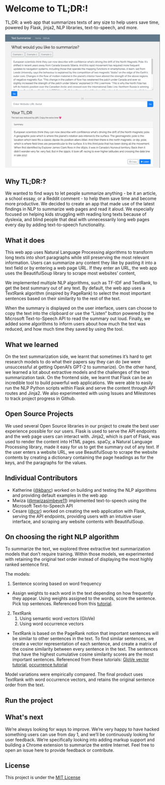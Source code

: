 # Welcome to TL;DR:!
TL;DR: a web app that summarizes texts of any size to help users save time, powered by Flask, jinja2, NLP libraries, text-to-speech, and more.

![screenshot of TL;DR website](tldr_screenshot.png?raw=true )


## Why TL;DR:?
We wanted to find ways to let people summarize anything - be it an article, a school essay, or a Reddit comment - to help them save time and become more productive. We decided to create an app that made use of the latest findings in NLP to summarize web pages and read it aloud. We especially focused on helping kids struggling with reading long texts because of dyslexia, and blind people that deal with unnecessarily long web pages every day by adding text-to-speech functionality.

## What it does
This web app uses Natural Language Processing algorithms to transform long texts into short paragraphs while still preserving the most relevant information. Users can summarize any content they like by pasting it into a text field or by entering a web page URL. If they enter an URL, the web app uses the BeautifulSoup library to scrape most websites’ content,

We implemented multiple NLP algorithms, such as TF-IDF and TextRank, to get the best summary out of any text. By default, the web app uses a TextRank algorithm (inspired by PageRank) to select the most important sentences based on their similarity to the rest of the text.

When the summary is displayed on the user interface, users can choose to copy the text into the clipboard or use the “Listen” button powered by the Microsoft Text-to-Speech API to read the summary out loud. Finally, we added some algorithms to inform users about how much the text was reduced, and how much time they saved by using the tool.

## What we learned
On the text summarization side, we learnt that sometimes it’s hard to get research models to do what their papers say they can do (we were unsuccessful at getting OpenAI’s GPT-2 to summarize). On the other hand, we learned a lot about extractive models and the challenges of the text summarization task. On the frontend side, we learnt that Flask can be an incredible tool to build powerful web applications. We were able to easily run the NLP Python scripts within Flask and serve the content through API routes and Jinja2. We also experimented with using Issues and Milestones to track project progress in Github.

## Open Source Projects
We used several Open Source libraries in our project to create the best user experience possible for our users. Flask is used to serve the API endpoints and the web page users can interact with. Jinja2, which is part of Flask, was used to render the content into HTML pages. spaCy, a Natural Language Processing library, made it easy for us to get the summary out of any text. If the user enters a website URL, we use BeautifulSoup to scrape the website contents by creating a dictionary containing the page headings as for the keys, and the paragraphs for the values.

## Individual Contributors

* Katherine ([@kbanc](https://github.com/kbanc)) worked on building and testing the NLP algorithms and providing default examples in the web app
* Mwiza ([@mwizasimbeye11](https://github.com/mwizasimbeye11)) implemented text-to-speech using the Microsoft Text-to-Speech API
* Cesare ([@csr](https://github.com/csr)) worked on creating the web application with Flask, serving the API endpoints, providing users with an intuitive user interface, and scraping any website contents with BeautifulSoup.

## On choosing the right NLP algorithm

To summarize the text, we explored three extractive text summarization models that don’t require training. Within those models, we experimented with retaining the original text order instead of displaying the most highly ranked sentence first. 

The models: 
1. Sentence scoring based on word frequency
* Assign weights to each word in the text depending on how frequently they appear. Using weights assigned to the words, score the sentence. Pick top sentences.
Referenced from this [tutorial](https://medium.com/better-programming/extractive-text-summarization-using-spacy-in-python-88ab96d1fd97).
2. TextRank
    1. Using semantic word vectors (GloVe)
    2. Using word occurrence vectors 
* TextRank is based on the PageRank notion that important sentences will be similar to other sentences in the text. To find similar sentences, we create a vector representation of each sentence, and create a matrix of the cosine similarity between every sentence in the text. The sentences that have the highest cumulative cosine similarity scores are the most important sentences.
Referenced from these tutorials: [GloVe vector tutorial](https://appliedmachinelearning.blog/2019/12/31/extractive-text-summarization-using-glove-vectors/), [occurrence tutorial](https://towardsdatascience.com/text-summarization-in-python-3f5a25418606)

Model variations were empirically compared. The final product uses TextRank with word occurrence vectors, and retains the original sentence order from the text. 

## Run the project

## What's next
We’re always looking for ways to improve. We’re very happy to have hacked something users can use from day 1, and we’ll be continuously looking for user feedback. We’re specifically looking into adding markup support and building a Chrome extension to summarize the entire Internet. Feel free to open an issue here to provide feedback or contribute.

## License
This project is under the [MIT License](/LICENSE)
